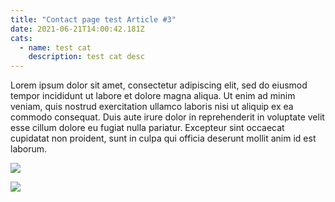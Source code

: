 ```yaml
---
title: "Contact page test Article #3"
date: 2021-06-21T14:00:42.181Z
cats:
  - name: test cat
    description: test cat desc
---
```

Lorem ipsum dolor sit amet, consectetur adipiscing elit, sed do eiusmod tempor incididunt ut labore et dolore magna aliqua. Ut enim ad minim veniam, quis nostrud exercitation ullamco laboris nisi ut aliquip ex ea commodo consequat. Duis aute irure dolor in reprehenderit in voluptate velit esse cillum dolore eu fugiat nulla pariatur. Excepteur sint occaecat cupidatat non proident, sunt in culpa qui officia deserunt mollit anim id est laborum.



![](https://external-content.duckduckgo.com/iu/?u=https%3A%2F%2Fwww.imagesource.com%2Fwp-content%2Fuploads%2F2019%2F06%2FRio.jpg&f=1&nofb=1)

![](img/huawei-lev-tec.jpg)
